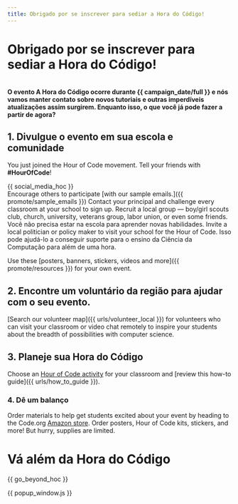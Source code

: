 ```yaml
---
title: Obrigado por se inscrever para sediar a Hora do Código!
---
```


# Obrigado por se inscrever para sediar a Hora do Código!

<br /> **O evento A Hora do Código ocorre durante {{ campaign_date/full }} e nós vamos manter contato sobre novos tutoriais e outras imperdíveis atualizações assim surgirem. Enquanto isso, o que você já pode fazer a partir de agora?**

## 1. Divulgue o evento em sua escola e comunidade

You just joined the Hour of Code movement. Tell your friends with **#HourOfCode**!

{{ social_media_hoc }} <br /> Encourage others to participate [with our sample emails.]({{ promote/sample_emails }}) Contact your principal and challenge every classroom at your school to sign up. Recruit a local group — boy/girl scouts club, church, university, veterans group, labor union, or even some friends. Você não precisa estar na escola para aprender novas habilidades. Invite a local politician or policy maker to visit your school for the Hour of Code. Isso pode ajudá-lo a conseguir suporte para o ensino da Ciência da Computação para além de uma hora.

Use these [posters, banners, stickers, videos and more]({{ promote/resources }}) for your own event.

## 2. Encontre um voluntário da região para ajudar com o seu evento.

[Search our volunteer map]({{ urls/volunteer_local }}) for volunteers who can visit your classroom or video chat remotely to inspire your students about the breadth of possibilities with computer science.

## 3. Planeje sua Hora do Código

Choose an [Hour of Code activity](https://hourofcode.com/learn) for your classroom and [review this how-to guide]({{ urls/how_to_guide }}).

### 4. Dê um balanço

Order materials to help get students excited about your event by heading to the Code.org [Amazon store](https://www.amazon.com/stores/page/8557B2A6-EBF2-4C9F-95C5-C3256FBA0220). Order posters, Hour of Code kits, stickers, and more! But hurry, supplies are limited.

# Vá além da Hora do Código

{{ go_beyond_hoc }}

{{ popup_window.js }}